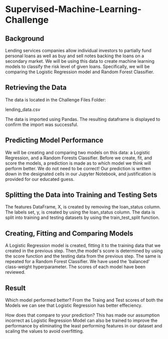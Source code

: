 # Supervised-Machine-Learning-Challenge
## Background
Lending services companies allow individual investors to partially fund personal loans as well as buy and sell notes backing the loans on a secondary market.
We will be using this data to create machine learning models to classify the risk level of given loans. Specifically, we will be comparing the Logistic Regression model and Random Forest Classifier.

## Retrieving the Data
The data is located in the Challenge Files Folder:

lending_data.csv

The data is imported using Pandas. The resulting dataframe is displayed to confirm the import was successful.

## Predicting Model Performance
We will be creating and comparing two models on this data: a Logistic Regression, and a Random Forests Classifier. Before we create, fit, and score the models, a prediction is made as to which model we think will perform better. We do not need to be correct!
Our prediction is written down in the designated cells in our Jupyter Notebook, and justification is provided for our educated guess.

## Splitting the Data into Training and Testing Sets
The features DataFrame, X, is created by removing the loan_status column. The labels set, y, is created by using the loan_status column. The data is split into training and testing datasets by using the train_test_split function.

## Creating, Fitting and Comparing Models
A Logistic Regression model is created, fitting it to the training data that we created in the previous step. Then,the model's score is determined by using the score function and the testing data from the previous step. The same is repeated for a Random Forest Classifier. We have used the 'balanced' class-weight hyperparameter. 
The scores of each model have been reviewed. 

## Result
Which model performed better? 
From the Traing and Test scores of both the Models we can see that Logistic Regression has better effeciency. 

How does that compare to your prediction? 
This has made our assumption incorrect as Logistic Regression Model can also be trained to improve the performance by eliminating the least performing features in our dataset and scaling the values to avoid overfitting.
